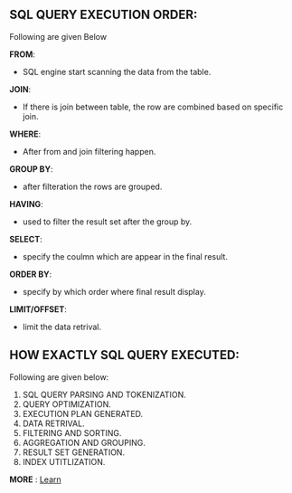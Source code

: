 ## SQL QUERY EXECUTION ORDER: 
Following are given Below

**FROM**:

 - SQL engine start scanning the data from the table.

**JOIN**: 

- If there is join between table, the row are combined based on specific join.

**WHERE**:

- After from and join filtering happen.

**GROUP BY**:

- after filteration the rows are grouped.

**HAVING**:

- used to filter the result set after the group by.
 
**SELECT**:

- specify the coulmn which are appear in the final result.

**ORDER BY**: 

- specify by which order where final result display.

**LIMIT/OFFSET**:

- limit the data retrival.

## HOW EXACTLY SQL QUERY EXECUTED:
Following are given below:

1. SQL QUERY PARSING AND TOKENIZATION.
2. QUERY OPTIMIZATION.
3. EXECUTION PLAN GENERATED.
4. DATA RETRIVAL.
5. FILTERING AND SORTING.
6. AGGREGATION AND GROUPING.
7. RESULT SET GENERATION.
8. INDEX UTITLIZATION.

**MORE** : [Learn](https://dev.to/somadevtoo/how-sql-query-works-sql-query-execution-order-for-tech-interview-15kb)
